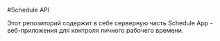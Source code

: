#Schedule API

Этот репозиторий содержит в себе серверную часть Schedule App - веб-приложения для контроля личного рабочего времени.